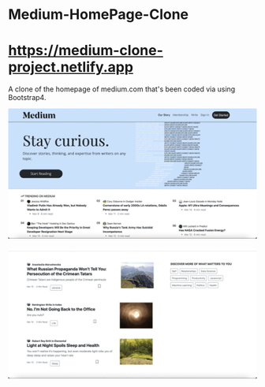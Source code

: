 # Medium-HomePage-Clone
# https://medium-clone-project.netlify.app
A clone of the homepage of medium.com that's been coded via using Bootstrap4.


![medium1](medium1.png)
<br/><br/>
![medium2](medium2.png)

